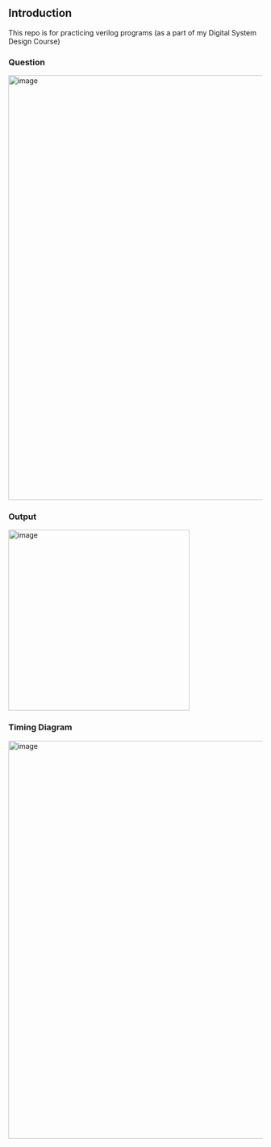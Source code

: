## Introduction   
This repo is for practicing verilog programs (as a part of my Digital System Design Course)
### Question
<img width="843" alt="image" src="https://user-images.githubusercontent.com/97865565/194007426-c729e293-c52f-490b-a759-e4f83125e285.png">

### Output
<img width="359" alt="image" src="https://user-images.githubusercontent.com/97865565/194007338-7fd7209d-adb3-4e6e-8a23-348421060bf0.png">

### Timing Diagram
<img width="790" alt="image" src="https://user-images.githubusercontent.com/97865565/194007272-9337be3b-bb38-4ef8-bbe6-4787004cc914.png">
